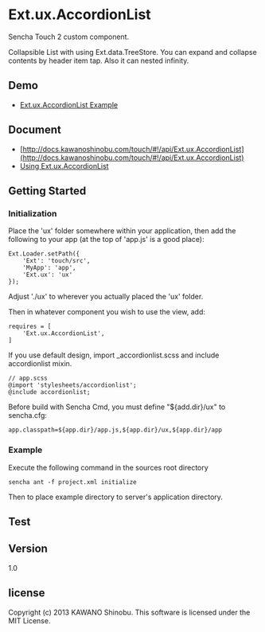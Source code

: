 # Ext.ux.AccordionList

Sencha Touch 2 custom component.

Collapsible List with using Ext.data.TreeStore. You can expand and collapse contents by header item tap. Also it can nested infinity.

## Demo

- [Ext.ux.AccordionList Example](http://docs.kawanoshinobu.com/accordionlist)

## Document

- [http://docs.kawanoshinobu.com/touch/#!/api/Ext.ux.AccordionList](http://docs.kawanoshinobu.com/touch/#!/api/Ext.ux.AccordionList)
- [Using Ext.ux.AccordionList](http://docs.kawanoshinobu.com/touch/#!/guide/accordionlist)

## Getting Started

### Initialization

Place the 'ux' folder somewhere within your application, then add the following to your app (at the top of 'app.js' is a good place):

    Ext.Loader.setPath({
        'Ext': 'touch/src',
        'MyApp': 'app',
        'Ext.ux': 'ux'
    });

Adjust './ux' to wherever you actually placed the 'ux' folder.

Then in whatever component you wish to use the view, add:

    requires = [
        'Ext.ux.AccordionList',
    ]

If you use default design, import _accordionlist.scss and include accordionlist mixin.

    // app.scss
    @import 'stylesheets/accordionlist';
    @include accordionlist;

Before build with Sencha Cmd, you must define "${add.dir}/ux" to sencha.cfg:

    app.classpath=${app.dir}/app.js,${app.dir}/ux,${app.dir}/app

### Example

Execute the following command in the sources root directory

    sencha ant -f project.xml initialize

Then to place example directory to server's application directory.

## Test


## Version

1.0

## license

Copyright (c) 2013 KAWANO Shinobu. This software is licensed under the MIT License.

